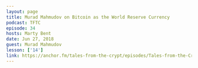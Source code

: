 ```yaml
---
layout: page
title: Murad Mahmudov on Bitcoin as the World Reserve Currency
podcast: TFTC
episode: 34
hosts: Marty Bent
date: Jun 27, 2018
guest: Murad Mahmudov
lesson: ['14']
link: https://anchor.fm/tales-from-the-crypt/episodes/Tales-from-the-Crypt-34-Murad-Mahmudov-e1qndn
---
```

